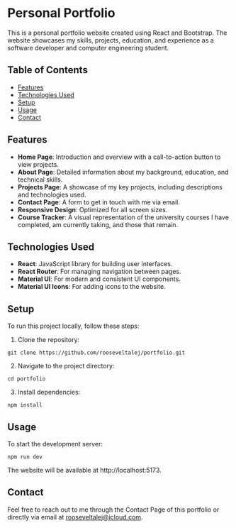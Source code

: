 # Personal Portfolio

This is a personal portfolio website created using React and Bootstrap. The website showcases my skills, projects, education, and experience as a software developer and computer engineering student.

## Table of Contents

- [Features](#features)
- [Technologies Used](#technologies-used)
- [Setup](#setup)
- [Usage](#usage)
- [Contact](#contact)


## Features

- **Home Page**: Introduction and overview with a call-to-action button to view projects.
- **About Page**: Detailed information about my background, education, and technical skills.
- **Projects Page**: A showcase of my key projects, including descriptions and technologies used.
- **Contact Page**: A form to get in touch with me via email.
- **Responsive Design**: Optimized for all screen sizes.
- **Course Tracker**: A visual representation of the university courses I have completed, am currently taking, and those that remain.

## Technologies Used

- **React**: JavaScript library for building user interfaces.
- **React Router**: For managing navigation between pages.
- **Material UI**: For modern and consistent UI components.
- **Material UI Icons**: For adding icons to the website.

## Setup

To run this project locally, follow these steps:

1. Clone the repository:

```
git clone https://github.com/rooseveltalej/portfolio.git
```

2. Navigate to the project directory:

```
cd portfolio
```


3. Install dependencies:
```
npm install
```


## Usage
To start the development server:
```
npm run dev
```

The website will be available at http://localhost:5173.

## Contact

Feel free to reach out to me through the Contact Page of this portfolio or directly via email at rooseveltalej@icloud.com.